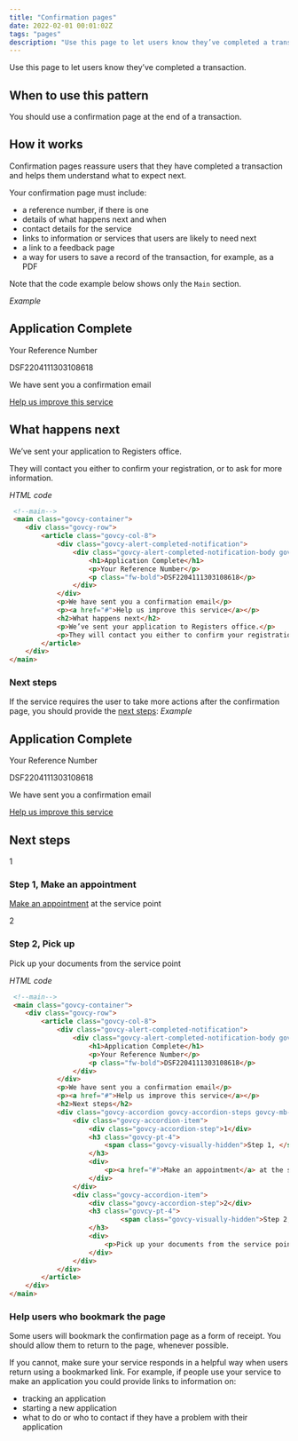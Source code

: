 ```yaml
---
title: "Confirmation pages"
date: 2022-02-01 00:01:02Z
tags: "pages"
description: "Use this page to let users know they’ve completed a transaction."
---
```

Use this page to let users know they’ve completed a transaction.

## When to use this pattern
You should use a confirmation page at the end of a transaction.

## How it works
Confirmation pages reassure users that they have completed a transaction and helps them understand what to expect next.

Your confirmation page must include:

- a reference number, if there is one
- details of what happens next and when
- contact details for the service
- links to information or services that users are likely to need next
- a link to a feedback page
- a way for users to save a record of the transaction, for example, as a PDF

Note that the code example below shows only the `Main` section. 

*Example*
<div class="govcy-container govcy-p-4 govcy-br-1 govcy-br-standard govcy-mb-4">
<!--main-->
 <div class="govcy-container">
    <div class="govcy-row">
        <article class="govcy-col-8">
            <div class="govcy-alert-completed-notification">
                <div class="govcy-alert-completed-notification-body govcy-bg-success">
                    <h1>Application Complete</h1>
                    <p>Your Reference Number</p>
                    <p class="fw-bold">DSF2204111303108618</p>
                </div>   
            </div>
            <p>We have sent you a confirmation email</p>
            <p><a href="#">Help us improve this service</a></p>
            <h2>What happens next</h2>
            <p>We’ve sent your application to Registers office.</p>
            <p>They will contact you either to confirm your registration, or to ask for more information.</p>
        </article>
    </div>
</div>
</div>

*HTML code*
```html
 <!--main-->
 <main class="govcy-container">
    <div class="govcy-row">
        <article class="govcy-col-8">
            <div class="govcy-alert-completed-notification">
                <div class="govcy-alert-completed-notification-body govcy-bg-success">
                    <h1>Application Complete</h1>
                    <p>Your Reference Number</p>
                    <p class="fw-bold">DSF2204111303108618</p>
                </div>   
            </div>
            <p>We have sent you a confirmation email</p>
            <p><a href="#">Help us improve this service</a></p>
            <h2>What happens next</h2>
            <p>We’ve sent your application to Registers office.</p>
            <p>They will contact you either to confirm your registration, or to ask for more information.</p>
        </article>
    </div>
</main>
```

### Next steps
If the service requires the user to take more actions after the confirmation page, you should provide the [next steps](../step_by_step_navigation/#always-visible-step-by-step-navigation):
*Example*
<div class="govcy-container govcy-p-4 govcy-br-1 govcy-br-standard govcy-mb-4">
<!--main-->
 <div class="govcy-container">
    <div class="govcy-row">
        <article class="govcy-col-8">
            <div class="govcy-alert-completed-notification">
                <div class="govcy-alert-completed-notification-body govcy-bg-success">
                    <h1>Application Complete</h1>
                    <p>Your Reference Number</p>
                    <p class="fw-bold">DSF2204111303108618</p>
                </div>   
            </div>
            <p>We have sent you a confirmation email</p>
            <p><a href="#">Help us improve this service</a></p>
            <h2>Next steps</h2>
            <div class="govcy-accordion govcy-accordion-steps govcy-mb-0">
                <div class="govcy-accordion-item">
                    <div class="govcy-accordion-step">1</div>
                    <h3 class="govcy-pt-4">
                        <span class="govcy-visually-hidden">Step 1, </span>Make an appointment
                    </h3> 
                    <div>
                        <p><a href="#">Make an appointment</a> at the service point</p>
                    </div>
                </div>
                <div class="govcy-accordion-item">
                    <div class="govcy-accordion-step">2</div>
                    <h3 class="govcy-pt-4">
                            <span class="govcy-visually-hidden">Step 2, </span>Pick up
                    </h3>
                    <div>
                        <p>Pick up your documents from the service point</p>
                    </div>
                </div>
            </div>
        </article>
    </div>
</div>
</div>

*HTML code*
```html
 <!--main-->
 <main class="govcy-container">
    <div class="govcy-row">
        <article class="govcy-col-8">
            <div class="govcy-alert-completed-notification">
                <div class="govcy-alert-completed-notification-body govcy-bg-success">
                    <h1>Application Complete</h1>
                    <p>Your Reference Number</p>
                    <p class="fw-bold">DSF2204111303108618</p>
                </div>   
            </div>
            <p>We have sent you a confirmation email</p>
            <p><a href="#">Help us improve this service</a></p>
            <h2>Next steps</h2>
            <div class="govcy-accordion govcy-accordion-steps govcy-mb-0">
                <div class="govcy-accordion-item">
                    <div class="govcy-accordion-step">1</div>
                    <h3 class="govcy-pt-4">
                        <span class="govcy-visually-hidden">Step 1, </span>Make an appointment
                    </h3> 
                    <div>
                        <p><a href="#">Make an appointment</a> at the service point</p>
                    </div>
                </div>
                <div class="govcy-accordion-item">
                    <div class="govcy-accordion-step">2</div>
                    <h3 class="govcy-pt-4">
                            <span class="govcy-visually-hidden">Step 2, </span>Pick up
                    </h3>
                    <div>
                        <p>Pick up your documents from the service point</p>
                    </div>
                </div>
            </div>
        </article>
    </div>
</main>
```


### Help users who bookmark the page
Some users will bookmark the confirmation page as a form of receipt. You should allow them to return to the page, whenever possible.

If you cannot, make sure your service responds in a helpful way when users return using a bookmarked link. For example, if people use your service to make an application you could provide links to information on:

- tracking an application
- starting a new application
- what to do or who to contact if they have a problem with their application
